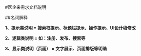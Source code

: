 #医企来需求文档说明

##名词解释

**1、提示类说明 = 搜索框提示、标题栏提示、操作提示、UI设计稿修改**

**2、逻辑类说明 = 如：注册、发布、搜索等**

**3、显示类说明（页面） = 文字展示、页面排版等明确**